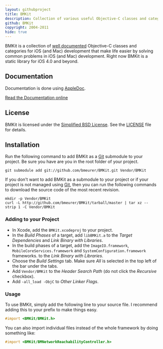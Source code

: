 ```yaml
---
layout: githubproject
title: BMKit
description: Collection of various useful Objective-C classes and categories
github: BMKit
copyright: 2004-2011
hide: true
---
```


BMKit is a collection of [well documented](https://bmeurer.github.io/BMKit) Objective-C classes and categories for iOS (and Mac) development that make life easier by solving common problems in iOS (and Mac) development. Right now BMKit is a static library for iOS 4.0 and beyond.

## Documentation

Documentation is done using [AppleDoc](https://github.com/tomaz/appledoc).

<a class="button" href="https://bmeurer.github.io/BMKit">Read the Documentation online</a>

## License

BMKit is licensed under the [Simplified BSD License](http://en.wikipedia.org/wiki/BSD_license).
See the [LICENSE](http://github.com/bmeurer/BMKit/raw/master/LICENSE) file for details.

## Installation

Run the following command to add BMKit as a [Git](http://git-scm.org) submodule to your project. Be sure you have are you in the root folder of your project.

```
git submodule add git://github.com/bmeurer/BMKit.git Vendor/BMKit
```

If you don't want to add BMKit as a submodule to your project or if your project is not managed using [Git](http://git-scm.org), then you can run the following commands to download the source code of the most recent revision.

```
mkdir -p Vendor/BMKit
curl -L http://github.com/bmeurer/BMKit/tarball/master | tar xz --strip 1 -C Vendor/BMKit
```

### Adding to your Project

- In Xcode, add the `BMKit.xcodeproj` to your project.
- In the _Build Phases_ of a target, add `libBMKit.a` to the _Target Dependencies_ and _Link Binary with Libraries_.
- In the build phases of a target, add the `ImageIO.framework`, `MobileCoreServices.framework` and `SystemConfiguration.framework` frameworks. to the _Link Binary with Libraries_.
- Choose the _Build Settings_ tab. Make sure _All_ is selected in the top left of the bar under the tabs.
- Add `Vendor/BMKit` to the _Header Search Path_ (do not click the _Recursive_ checkbox).
- Add `-all_load -ObjC` to _Other Linker Flags_.

### Usage

To use BMKit, simply add the following line to your source file. I recommend adding this to your prefix to make things easy.

```objectivec
#import <BMKit/BMKit.h>
```

You can also import individual files instead of the whole framework by doing something like:

```objectivec
#import <BMKit/BMNetworkReachabilityController.h>
```

